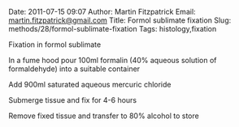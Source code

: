 Date: 2011-07-15 09:07
Author: Martin Fitzpatrick
Email: martin.fitzpatrick@gmail.com
Title: Formol sublimate fixation
Slug: methods/28/formol-sublimate-fixation
Tags: histology,fixation

Fixation in formol sublimate









In a fume hood pour 100ml formalin (40% aqueous solution of formaldehyde) into a suitable container



Add 900ml saturated aqueous mercuric chloride



Submerge tissue and fix for 4-6 hours



Remove fixed tissue and transfer to 80% alcohol to store





